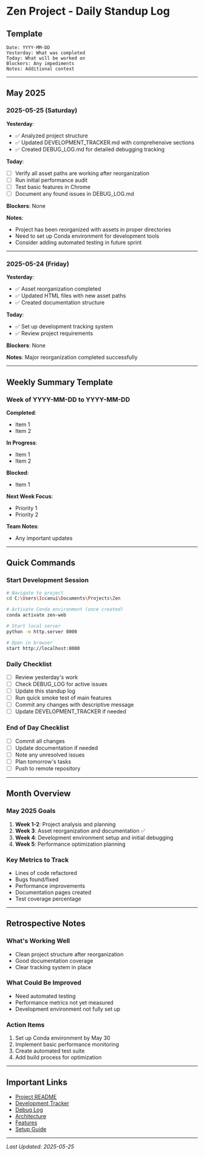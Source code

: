 # Zen Project - Daily Standup Log

## Template
```
Date: YYYY-MM-DD
Yesterday: What was completed
Today: What will be worked on
Blockers: Any impediments
Notes: Additional context
```

---

## May 2025

### 2025-05-25 (Saturday)
**Yesterday**: 
- ✅ Analyzed project structure
- ✅ Updated DEVELOPMENT_TRACKER.md with comprehensive sections
- ✅ Created DEBUG_LOG.md for detailed debugging tracking

**Today**:
- [ ] Verify all asset paths are working after reorganization
- [ ] Run initial performance audit
- [ ] Test basic features in Chrome
- [ ] Document any found issues in DEBUG_LOG.md

**Blockers**: None

**Notes**: 
- Project has been reorganized with assets in proper directories
- Need to set up Conda environment for development tools
- Consider adding automated testing in future sprint

---

### 2025-05-24 (Friday)
**Yesterday**: 
- ✅ Asset reorganization completed
- ✅ Updated HTML files with new asset paths
- ✅ Created documentation structure

**Today**:
- ✅ Set up development tracking system
- ✅ Review project requirements

**Blockers**: None

**Notes**: Major reorganization completed successfully

---

## Weekly Summary Template

### Week of YYYY-MM-DD to YYYY-MM-DD
**Completed**:
- Item 1
- Item 2

**In Progress**:
- Item 1
- Item 2

**Blocked**:
- Item 1

**Next Week Focus**:
- Priority 1
- Priority 2

**Team Notes**:
- Any important updates

---

## Quick Commands

### Start Development Session
```bash
# Navigate to project
cd C:\Users\Iccanui\Documents\Projects\Zen

# Activate Conda environment (once created)
conda activate zen-web

# Start local server
python -m http.server 8000

# Open in browser
start http://localhost:8000
```

### Daily Checklist
- [ ] Review yesterday's work
- [ ] Check DEBUG_LOG for active issues
- [ ] Update this standup log
- [ ] Run quick smoke test of main features
- [ ] Commit any changes with descriptive message
- [ ] Update DEVELOPMENT_TRACKER if needed

### End of Day Checklist
- [ ] Commit all changes
- [ ] Update documentation if needed
- [ ] Note any unresolved issues
- [ ] Plan tomorrow's tasks
- [ ] Push to remote repository

---

## Month Overview

### May 2025 Goals
1. **Week 1-2**: Project analysis and planning
2. **Week 3**: Asset reorganization and documentation ✅
3. **Week 4**: Development environment setup and initial debugging
4. **Week 5**: Performance optimization planning

### Key Metrics to Track
- Lines of code refactored
- Bugs found/fixed
- Performance improvements
- Documentation pages created
- Test coverage percentage

---

## Retrospective Notes

### What's Working Well
- Clean project structure after reorganization
- Good documentation coverage
- Clear tracking system in place

### What Could Be Improved
- Need automated testing
- Performance metrics not yet measured
- Development environment not fully set up

### Action Items
1. Set up Conda environment by May 30
2. Implement basic performance monitoring
3. Create automated test suite
4. Add build process for optimization

---

## Important Links
- [Project README](../README.md)
- [Development Tracker](./DEVELOPMENT_TRACKER.md)
- [Debug Log](./DEBUG_LOG.md)
- [Architecture](./ARCHITECTURE.md)
- [Features](./FEATURES.md)
- [Setup Guide](./SETUP_GUIDE.md)

---

*Last Updated: 2025-05-25*
